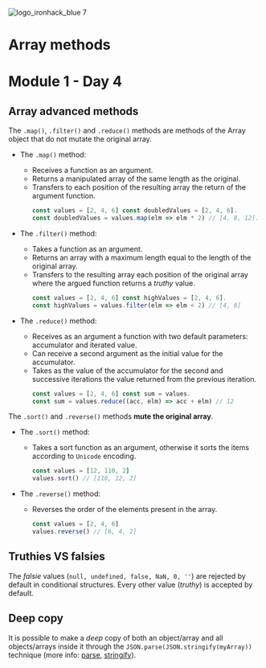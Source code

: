 ![logo_ironhack_blue 7](https://user-images.githubusercontent.com/23629340/40541063-a07a0a8a-601a-11e8-91b5-2f13e4e6b441.png)

# Array methods
# Module 1 - Day 4

## Array advanced methods

The `.map()`, `.filter()` and `.reduce()` methods are methods of the Array object that do not mutate the original array.

- The `.map()` method:
  - Receives a function as an argument.
  - Returns a manipulated array of the same length as the original.
  - Transfers to each position of the resulting array the return of the argument function.
    ````javascript
    const values = [2, 4, 6] const doubledValues = [2, 4, 6].
    const doubledValues = values.map(elm => elm * 2) // [4, 8, 12].
    ````
    
- The `.filter()` method:
  - Takes a function as an argument.
  - Returns an array with a maximum length equal to the length of the original array.
  - Transfers to the resulting array each position of the original array where the argued function returns a _truthy_ value.
    ````javascript
    const values = [2, 4, 6] const highValues = [2, 4, 6].
    const highValues = values.filter(elm => elm < 2) // [4, 6] 
    ````
  
- The `.reduce()` method: 
  - Receives as an argument a function with two default parameters: accumulator and iterated value.
  - Can receive a second argument as the initial value for the accumulator.
  - Takes as the value of the accumulator for the second and successive iterations the value returned from the previous iteration.
    ````javascript
    const values = [2, 4, 6] const sum = values.
    const sum = values.reduce((acc, elm) => acc + elm) // 12 
    ````
  
The `.sort()` and `.reverse()` methods **mute the original array**.

- The `.sort()` method:
  - Takes a sort function as an argument, otherwise it sorts the items according to `Unicode` encoding.
    ````javascript
    const values = [12, 110, 2]
    values.sort() // [110, 12, 2]
    ````

- The `.reverse()` method:
  - Reverses the order of the elements present in the array.
    ````javascript
    const values = [2, 4, 6]
    values.reverse() // [6, 4, 2]
    ````
 
## Truthies VS falsies
The _falsie_ values (`null, undefined, false, NaN, 0, ''`) are rejected by default in conditional structures. Every other value (_truthy_) is accepted by default.

## Deep copy
It is possible to make a _deep_ copy of both an object/array and all objects/arrays inside it through the `JSON.parse(JSON.stringify(myArray))` technique (more info: [parse](1), [stringify](2)).

[1]: https://developer.mozilla.org/en-US/docs/Web/JavaScript/Reference/Global_Objects/JSON/parse
[2]: https://developer.mozilla.org/en-US/docs/Web/JavaScript/Reference/Global_Objects/JSON/stringify